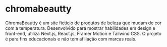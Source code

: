 # chromabeautty
ChromaBeautty é um site fictício de produtos de beleza que mudam de cor com a temperatura. Desenvolvido para mostrar habilidades em design e front-end, utiliza Next.js, React.js, Framer Motion e Tailwind CSS. O projeto é para fins educacionais e não tem afiliação com marcas reais.
